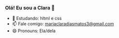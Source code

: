 ### Olá! Eu sou a Clara 👋

- 🌱 Estudando: hltml e css 
- 📫 Fale comigo: mariaclaradiasmatos3@gmail.com
- 😄 Pronouns: Ela/dela


